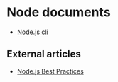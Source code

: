 # Node documents
* [Node.js cli](node-cli.md)

## External articles
* [Node.js Best Practices](https://github.com/goldbergyoni/nodebestpractices)
